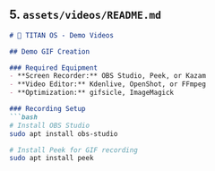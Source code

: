 
## 5. `assets/videos/README.md`
```markdown
# 🎥 TITAN OS - Demo Videos

## Demo GIF Creation

### Required Equipment
- **Screen Recorder:** OBS Studio, Peek, or Kazam
- **Video Editor:** Kdenlive, OpenShot, or FFmpeg
- **Optimization:** gifsicle, ImageMagick

### Recording Setup
```bash
# Install OBS Studio
sudo apt install obs-studio

# Install Peek for GIF recording
sudo apt install peek
